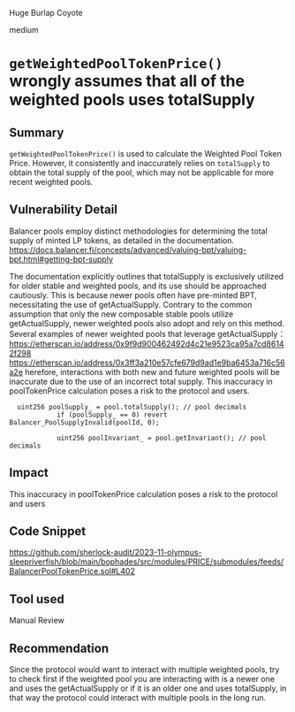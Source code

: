 Huge Burlap Coyote

medium

# `getWeightedPoolTokenPrice()` wrongly assumes that all of the weighted pools uses totalSupply

## Summary
`getWeightedPoolTokenPrice()` is used to calculate the Weighted Pool Token Price. However, it consistently and inaccurately relies on `totalSupply` to obtain the total supply of the pool, which may not be applicable for more recent weighted pools.

## Vulnerability Detail
Balancer pools employ distinct methodologies for determining the total supply of minted LP tokens, as detailed in the documentation.
https://docs.balancer.fi/concepts/advanced/valuing-bpt/valuing-bpt.html#getting-bpt-supply

 The documentation explicitly outlines that totalSupply is exclusively utilized for older stable and weighted pools, and its use should be approached cautiously. This is because newer pools often have pre-minted BPT, necessitating the use of getActualSupply. Contrary to the common assumption that only the new composable stable pools utilize getActualSupply, newer weighted pools also adopt and rely on this method. Several examples of newer weighted pools that leverage getActualSupply：
https://etherscan.io/address/0x9f9d900462492d4c21e9523ca95a7cd86142f298
https://etherscan.io/address/0x3ff3a210e57cfe679d9ad1e9ba6453a716c56a2e
herefore, interactions with both new and future weighted pools will be inaccurate due to the use of an incorrect total supply. This inaccuracy in poolTokenPrice calculation poses a risk to the protocol and users.
```solidity
  uint256 poolSupply_ = pool.totalSupply(); // pool decimals
            if (poolSupply_ == 0) revert Balancer_PoolSupplyInvalid(poolId, 0);

            uint256 poolInvariant_ = pool.getInvariant(); // pool decimals

```

## Impact
This inaccuracy in poolTokenPrice calculation poses a risk to the protocol and users
## Code Snippet
https://github.com/sherlock-audit/2023-11-olympus-sleepriverfish/blob/main/bophades/src/modules/PRICE/submodules/feeds/BalancerPoolTokenPrice.sol#L402

## Tool used

Manual Review

## Recommendation
Since the protocol would want to interact with multiple weighted pools, try to check first if the weighted pool you are interacting with is a newer one and uses the getActualSupply or if it is an older one and uses totalSupply, in that way the protocol could interact with multiple pools in the long run.
